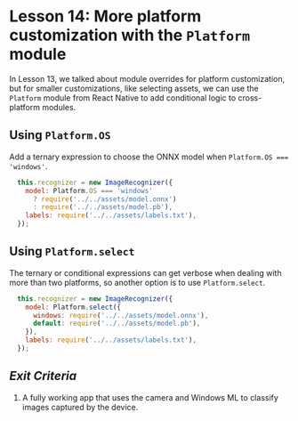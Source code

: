 # Lesson 14: More platform customization with the `Platform` module

In Lesson 13, we talked about module overrides for platform customization, but for smaller customizations, like selecting assets, we can use the `Platform` module from React Native to add conditional logic to cross-platform modules. 

## Using `Platform.OS`

Add a ternary expression to choose the ONNX model when `Platform.OS === 'windows'`.
```js
  this.recognizer = new ImageRecognizer({
    model: Platform.OS === 'windows' 
      ? require('../../assets/model.onnx') 
      : require('../../assets/model.pb'),
    labels: require('../../assets/labels.txt'),
  });
```  

## Using `Platform.select`

The ternary or conditional expressions can get verbose when dealing with more than two platforms, so another option is to use `Platform.select`.
```js
  this.recognizer = new ImageRecognizer({
    model: Platform.select({
      windows: require('../../assets/model.onnx'),
      default: require('../../assets/model.pb'),
    }),
    labels: require('../../assets/labels.txt'),
  });
```  

## _Exit Criteria_
1. A fully working app that uses the camera and Windows ML to classify images captured by the device.

